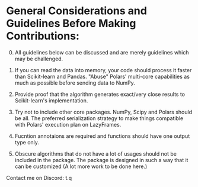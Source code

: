 # General Considerations and Guidelines Before Making Contributions:

0. All guidelines below can be discussed and are merely guidelines which may be challenged.

1. If you can read the data into memory, your code should process it faster than Scikit-learn and Pandas. "Abuse" Polars' multi-core capabilities as much as possible before sending data to NumPy.

2. Provide proof that the algorithm generates exact/very close results to Scikit-learn's implementation.

3. Try not to include other core packages. NumPy, Scipy and Polars should be all. The preferred serialization strategy to make things compatible with Polars' execution plan on LazyFrames.

4. Fucntion annotaions are required and functions should have one output type only.

5. Obscure algorithms that do not have a lot of usages should not be included in the package. The package is designed in such a way that it can be customized (A lot more work to be done here.)

Contact me on Discord: t.q